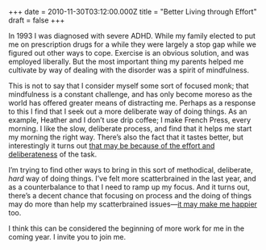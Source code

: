 +++
date = 2010-11-30T03:12:00.000Z
title = "Better Living through Effort"
draft = false
+++


<div><p>In 1993 I was diagnosed with severe ADHD. While my family elected to put me on prescription drugs for a while they were largely a stop gap while we figured out other ways to cope. Exercise is an obvious solution, and was employed liberally. But the most important thing my parents helped me cultivate by way of dealing with the disorder was a spirit of mindfulness.</p>
<p>This is not to say that I consider myself some sort of focused monk; that mindfulness is a constant challenge, and has only become moreso as the world has offered greater means of distracting me. Perhaps as a response to this I find that I seek out a more deliberate way of doing things. As an example, Heather and I don&#8217;t use drip coffee; I make French Press, every morning. I like the slow, deliberate process, and find that it helps me start my morning the right way. There&#8217;s also the fact that it tastes better, but interestingly it turns out 
<a href="http://www.wired.com/wiredscience/2010/11/why-making-dinner-is-a-good-idea/">that may be because of the effort and deliberateness</a> of the task.</p>
<p>I&#8217;m trying to find other ways to bring in this sort of methodical, deliberate, <em>hard</em> way of doing things. I&#8217;ve felt more scatterbrained in the last year, and as a counterbalance to that I need to ramp up my focus. And it turns out, there&#8217;s a decent chance that focusing on process and the doing of things may do more than help my scatterbrained issues&#8212;<a href="http://www.wired.com/wiredscience/2010/11/why-making-dinner-is-a-good-idea/">it may make me happier</a> too.</p>
<p>I think this can be considered the beginning of more work for me in the coming year. I invite you to join me.</p></div>